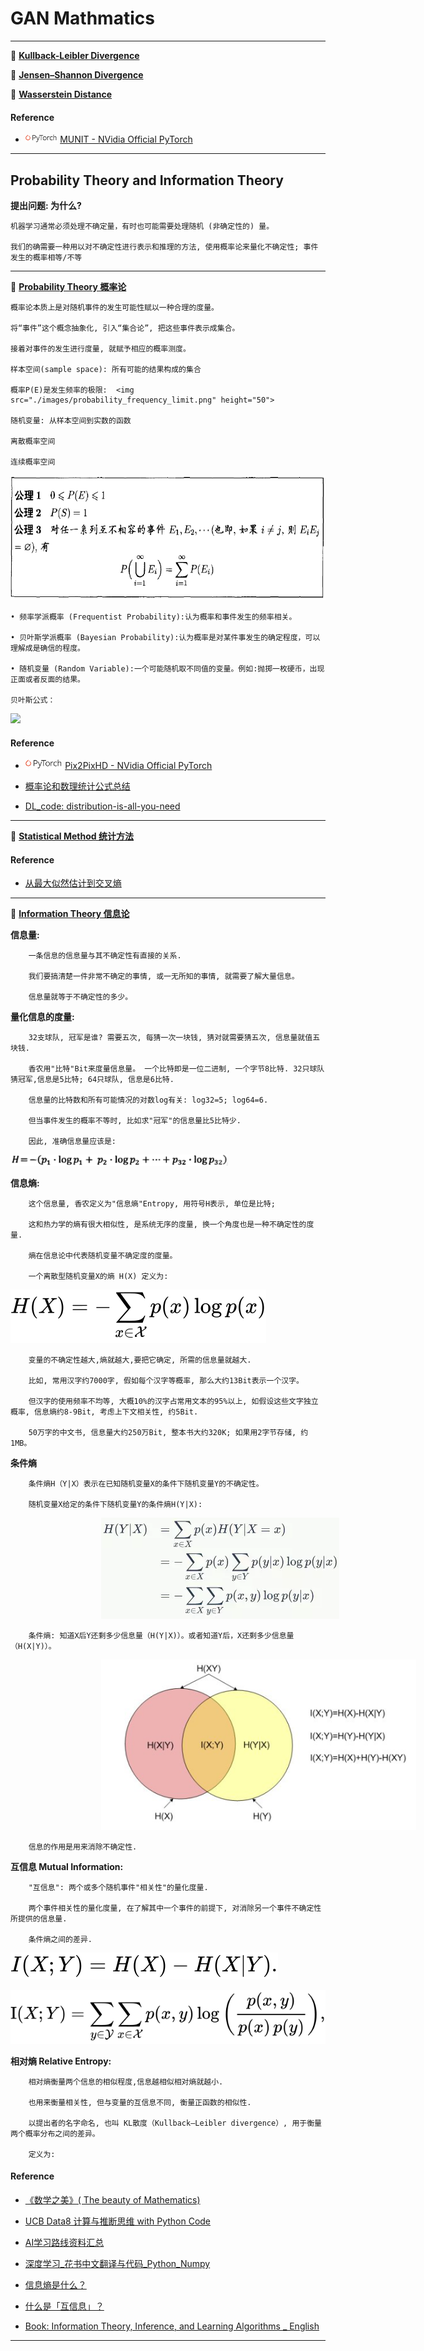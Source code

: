 # GAN Mathmatics

********

:peach:  [**Kullback-Leibler Divergence**](https://en.wikipedia.org/wiki/Kullback%E2%80%93Leibler_divergence) 


:peach:  [**Jensen–Shannon Divergence**](https://en.wikipedia.org/wiki/Jensen%E2%80%93Shannon_divergence) 


:peach:  [**Wasserstein Distance**](https://en.wikipedia.org/wiki/Wasserstein_metric) 


#### Reference 

-  <img src="../README/images/pytorch.png" height="13">  [MUNIT - NVidia Official PyTorch](https://github.com/NVlabs/MUNIT)


********

## Probability Theory and Information Theory

**提出问题: 为什么?**

    机器学习通常必须处理不确定量，有时也可能需要处理随机 (非确定性的) 量。

    我们的确需要一种用以对不确定性进行表示和推理的方法, 使用概率论来量化不确定性; 事件发生的概率相等/不等


********
:peach:  [**Probability Theory  概率论**](https://github.com/jcnlp/books/blob/master/math/%E6%A6%82%E7%8E%87%E8%AE%BA%E4%B8%8E%E6%95%B0%E7%90%86%E7%BB%9F%E8%AE%A1(%E6%B5%99%E5%A4%A7%E7%AC%AC%E5%9B%9B%E7%89%88).pdf)

    概率论本质上是对随机事件的发生可能性赋以一种合理的度量。

    将“事件”这个概念抽象化, 引入“集合论”, 把这些事件表示成集合。

    接着对事件的发生进行度量, 就赋予相应的概率测度。

    样本空间(sample space): 所有可能的结果构成的集合

    概率P(E)是发生频率的极限:  <img src="./images/probability_frequency_limit.png" height="50">

    随机变量: 从样本空间到实数的函数

    离散概率空间

    连续概率空间

<img src="./images/probability_principle.png" height="200">


    • 频率学派概率 (Frequentist Probability):认为概率和事件发生的频率相关。

    • 贝叶斯学派概率 (Bayesian Probability):认为概率是对某件事发生的确定程度，可以理解成是确信的程度。

    • 随机变量 (Random Variable):一个可能随机取不同值的变量。例如:抛掷一枚硬币，出现正面或者反面的结果。

    贝叶斯公式：

<img src="image/bayes_theorem.svg">

#### Reference 

-  <img src="../README/images/pytorch.png" height="15">  [Pix2PixHD - NVidia Official PyTorch](https://github.com/NVIDIA/pix2pixHD)

-  [概率论和数理统计公式总结](https://zhuanlan.zhihu.com/p/36584335)

-  [DL_code: distribution-is-all-you-need](https://github.com/graykode/distribution-is-all-you-need)
********
:peach: [**Statistical Method 统计方法**](https://en.wikibooks.org/wiki/Statistics/Introduction/What_is_Statistics)




#### Reference 

- [从最大似然估计到交叉熵](https://www.cnblogs.com/LeftNotEasy/p/mle-cross-entropy-and-deep-learning.html)



********
:peach:  [**Information Theory  信息论**](https://arxiv.org/pdf/1711.11585.pdf) 

**信息量:** 

        一条信息的信息量与其不确定性有直接的关系.

        我们要搞清楚一件非常不确定的事情, 或一无所知的事情, 就需要了解大量信息。

        信息量就等于不确定性的多少。

**量化信息的度量:**

        32支球队, 冠军是谁? 需要五次, 每猜一次一块钱, 猜对就需要猜五次, 信息量就值五块钱.

        香农用"比特"Bit来度量信息量。 一个比特即是一位二进制, 一个字节8比特. 32只球队猜冠军,信息是5比特; 64只球队, 信息是6比特.

        信息量的比特数和所有可能情况的对数log有关: log32=5; log64=6.

        但当事件发生的概率不等时, 比如求"冠军"的信息量比5比特少.

        因此, 准确信息量应该是:  
<img src="./images/information.png" height=18>


**信息熵:**

        这个信息量, 香农定义为"信息熵"Entropy, 用符号H表示, 单位是比特; 

        这和热力学的熵有很大相似性, 是系统无序的度量, 换一个角度也是一种不确定性的度量.

        熵在信息论中代表随机变量不确定度的度量。

        一个离散型随机变量X的熵 H(X) 定义为:

![](./images/equation.svg)

        变量的不确定性越大,熵就越大,要把它确定, 所需的信息量就越大. 

        比如, 常用汉字约7000字, 假如每个汉字等概率, 那么大约13Bit表示一个汉字。

        但汉字的使用频率不均等, 大概10%的汉字占常用文本的95%以上, 如假设这些文字独立概率, 信息熵约8-9Bit, 考虑上下文相关性, 约5Bit.

        50万字的中文书, 信息量大约250万Bit, 整本书大约320K; 如果用2字节存储, 约1MB。

**条件熵**

        条件熵H（Y|X）表示在已知随机变量X的条件下随机变量Y的不确定性。

        随机变量X给定的条件下随机变量Y的条件熵H(Y|X):

<img src="./images/conditional_entropy_formula.png" height="50%" style="margin-left:145px">

        条件熵: 知道X后Y还剩多少信息量（H(Y|X)）。或者知道Y后，X还剩多少信息量（H(X|Y)）。

<img src="./images/conditional_entropy.jpeg" height="50%" style="margin-left:145px">

        信息的作用是用来消除不确定性.


**互信息 Mutual Information:**

        "互信息": 两个或多个随机事件"相关性"的量化度量.  

        两个事件相关性的量化度量, 在了解其中一个事件的前提下, 对消除另一个事件不确定性所提供的信息量.

        条件熵之间的差异.

<!-- ![](./images/mutual_entropy.svg) -->
<img src="./images/mutual_entropy.svg">

![](./images/mutual_entropy_probability.svg)

**相对熵 Relative Entropy:**

        相对熵衡量两个信息的相似程度,信息越相似相对熵就越小. 
        
        也用来衡量相关性, 但与变量的互信息不同, 衡量正函数的相似性.
        
        以提出者的名字命名, 也叫 KL散度（Kullback–Leibler divergence）, 用于衡量两个概率分布之间的差异。

        定义为:






#### Reference 

<!-- -  <img src="../README/images/pytorch.png" height="13"> -->
-  [《数学之美》( The beauty of Mathematics)](https://github.com/mantchs/Mathematics)

- [UCB Data8 计算与推断思维 with Python Code](https://data8.apachecn.org/#/)

- [AI学习路线资料汇总](https://www.chainnews.com/articles/964633052193.htm)

- [深度学习_花书中文翻译与代码_Python_Numpy](https://github.com/MingchaoZhu/DeepLearning)

- [信息熵是什么？](https://www.zhihu.com/question/22178202)

- [什么是「互信息」？](https://www.zhihu.com/question/304499706/answer/544609335)

- [Book: Information Theory, Inference, and Learning Algorithms _ English](http://www.inference.org.uk/itprnn/book.pdf)

********